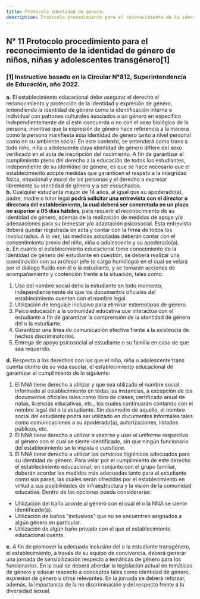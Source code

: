 ```yaml
---
title: Protocolo identidad de género.
description: Protocolo procedimiento para el reconocimiento de la identidad de género de niños, niñas y adolescentes transgénero
---
```

## N° 11 Protocolo procedimiento para el reconocimiento de la identidad de género de niños, niñas y adolescentes transgénero[1]  

### [1] Instructivo basado en la Circular N°812, Superintendencia de Educación, año 2022.  
**a.** El establecimiento educacional debe asegurar el derecho al reconocimiento y protección de la identidad y expresión de género, entendiendo la identidad de género como la identificación interna e individual con patrones culturales asociados a un género en específico independientemente de si este concuerda o no con el sexo biológico de la persona; mientras que la expresión de género hace referencia a la manera como la persona manifiesta esta identidad de género tanto a nivel personal como en su ambiente social. En este contexto, se entenderá como trans a todo niño, niña o adolescente cuya identidad de género difiere del sexo verificado en el acta de inscripción del nacimiento. A fin de garantizar el cumplimiento pleno del derecho a la educación de todos los estudiantes, independiente de su identidad de género, es que se hace necesario que el establecimiento adopte medidas que garanticen el respeto a la integridad física, emocional y moral de las personas y el derecho a expresar libremente su identidad de género y a ser escuchados.  
**b.** Cualquier estudiante mayor de 14 años, al igual que su apoderado(a), padre, madre o tutor legal **podrá solicitar una entrevista con el director o directora del establecimiento, la cual deberá ser concretada en un plazo no superior a 05 días hábiles**, para requerir el reconocimiento de su identidad de género, además de la realización de medidas de apoyo y/o adecuaciones para su bienestar y/o adaptación psicosocial. Esta entrevista deberá quedar registrada en acta y contar con la firma de todos los involucrados. A la vez, las medidas adoptadas deberán contar con el consentimiento previo del niño, niña o adolescente y su apoderado(a).  
**c.** En cuanto el establecimiento educacional tome conocimiento de la identidad de género del estudiante en cuestión, se deberá realizar una coordinación con su profesor jefe (o cargo homólogo) en el cual se velará por el diálogo fluido con él o la estudiante, y se tomarán acciones de acompañamiento y contención frente a la situación, tales como:  
1. Uso del nombre social del o la estudiante en todo momento, independientemente de que los documentos oficiales del establecimiento cuenten con el nombre legal.  
2. Utilización de lenguaje inclusivo para eliminar estereotipos de género.  
3. Psico educación a la comunidad educativa que interactúa con el estudiante a fin de garantizar la comprensión de la identidad de género del o la estudiante.  
4. Garantizar una línea de comunicación efectiva frente a la existencia de hechos discriminatorios.  
5. Entrega de apoyo psicosocial al estudiante o su familia en caso de que sea requerido.

**d.** Respecto a los derechos con los que el niño, niña o adolescente trans cuenta dentro de su vida escolar, el establecimiento educacional de garantizar el cumplimiento de lo siguiente:
1. El NNA tiene derecho a utilizar y que sea utilizado el nombre social informado al establecimiento en todas las instancias, a excepción de los documentos oficiales tales como libro de clases, certificado anual de notas, licencias educativas, etc., los cuales continuarán contando con el nombre legal del o la estudiante. Sin desmedro de aquello, el nombre social del estudiante podrá ser utilizado en documentos informales tales como comunicaciones a su apoderado(a), autorizaciones, listados públicos, etc.  
2. El NNA tiene derecho a utilizar a vestirse y usar el uniforme respectivo al género con el cual se siente identificado, sin que ningún funcionario del establecimiento se lo impida o cuestione.  
3. El NNA tiene derecho a utilizar los servicios higiénicos adecuados para su identidad de género. Para velar por el cumplimiento de este derecho el establecimiento educacional, en conjunto con el grupo familiar, deberán acordar las medidas más adecuadas tanto para el estudiante como sus pares, las cuales serán ofrecidas por el establecimiento en virtud a sus posibilidades de infraestructura y la visión de la comunidad educativa. Dentro de las opciones puede considerarse:  
- Utilización del baño acorde al género con el cual él o la NNA se siente identificado(a).  
- Utilización de baños “inclusivos” que no se encuentren asignados a algún género en particular.  
- Utilización de algún baño privado con el que el establecimiento educacional cuente.  

**e.** A fin de promover la adecuada inclusión del o la estudiante transgénero, el establecimiento, a través de su equipo de convivencia, deberá generar una jornada de sensibilización respecto a temáticas de género para los funcionarios. En la cual se deberá abordar la legislación actual en temáticas de género y educar respecto a conceptos tales como identidad de género, expresión de género u otros relevantes. En la jornada se deberá reforzar, además, la importancia de la no discriminación y del respecto frente a la diversidad sexual.